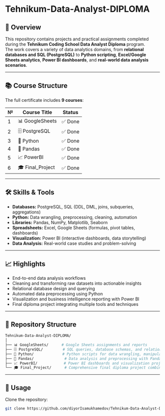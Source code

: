 # Tehnikum-Data-Analyst-DIPLOMA

## 📌 Overview
This repository contains projects and practical assignments completed during the **Tehnikum Coding School Data Analyst Diploma** program.  
The work covers a variety of data analytics domains, from **relational databases and SQL (PostgreSQL)** to **Python scripting**, **Excel/Google Sheets analytics**, **Power BI dashboards**, and **real-world data analysis scenarios**.

---

## 📚 Course Structure

The full certificate includes **9 courses**:

| № | Course Title                                            | Status     |
|---|----------------------------------------------------------|------------|
| 1 | 📊 GoogleSheets                                        | ✅ Done     |
| 2 | 🗄️ PostgreSQL                                          | ✅ Done     |
| 3 | 🐍 Python                                              | ✅ Done     |
| 4 | 🐼 Pandas                                              | ✅ Done     |
| 5 | 📈 PowerBI                                             | ✅ Done     |
| 6 | 🎓 Final_Project                                       | ✅ Done     |

---

## 🛠️ Skills & Tools
- **Databases:** PostgreSQL, SQL (DDL, DML, joins, subqueries, aggregations)
- **Python:** Data wrangling, preprocessing, cleaning, automation
- **Libraries:** Pandas, NumPy, Matplotlib, Seaborn
- **Spreadsheets:** Excel, Google Sheets (formulas, pivot tables, dashboards)
- **Visualization:** Power BI (interactive dashboards, data storytelling)
- **Data Analysis:** Real-world case studies and problem-solving

---

## 📈 Highlights
- End-to-end data analysis workflows
- Cleaning and transforming raw datasets into actionable insights
- Relational database design and querying
- Automated data preprocessing using Python
- Visualization and business intelligence reporting with Power BI
- Final diploma project integrating multiple tools and techniques

---

## 📂 Repository Structure

```bash
Tehnikum-Data-Analyst-DIPLOMA/
│
├── 📊 GoogleSheets/      # Google Sheets assignments and reports
├── 🗄️ PostgreSQL/         # SQL queries, database schemas, and relational database tasks
├── 🐍 Python/             # Python scripts for data wrangling, manipulation, and automation
├── 🐼 Pandas/              # Data analysis and preprocessing with Pandas
├── 📈 PowerBI/            # Power BI dashboards and visualization projects
└── 🎓 Final_Project/      # Comprehensive final diploma project combining all learned skills
```
---

## 🚀 Usage
Clone the repository:
```bash
git clone https://github.com/diyorIsamukhamedov/Tehnikum-Data-Analyst-DIPLOMA.git
